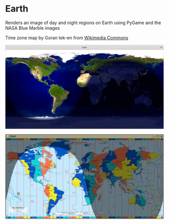 # Earth

Renders an image of day and night regions on Earth using PyGame and the NASA Blue Marble images

Time zone map by Goran tek-en from [Wikimedia Commons](https://commons.wikimedia.org/wiki/File:Time_zones_of_the_world-UTC.svg)

![screenshot](https://github.com/mdoege/Earth/raw/master/earth.png "Earth screenshot with satellite picture")

![screenshot](https://github.com/mdoege/Earth/raw/master/timezones.png "Earth screenshot with time zone map")
